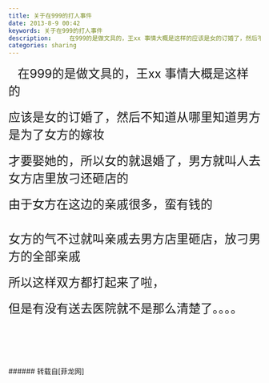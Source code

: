 ```yaml
---
title: 关于在999的打人事件
date: 2013-8-9 00:42
keywords: 关于在999的打人事件
description:     在999的是做文具的，王xx 事情大概是这样的应该是女的订婚了，然后不知道从哪里知道男方是为了女方的嫁妆才要娶她的，所以女的就退婚了，男方就叫人去女方店里放刁还砸店的由于女方在这边的亲戚很多，蛮有钱的女方的气不过就叫亲戚去男方店里砸店，放刁男方的全部亲戚所以这样双方都打起来了啦，但是有没有送去医院就不是那么清楚了。。。。
categories: sharing
---
```

<td class="t_f" id="postmessage_32769">

   <font size="5"> 在999的是做文具的，王xx 事情大概是这样的</font><br/>
<br/>
<font size="5">应该是<font face="黑体">女的订婚了，然后不知道从哪里知道男方是为了女方的嫁妆</font></font><br/>
<br/>
<font face="黑体"><font size="5">才要娶她的，所以女的就退婚了，男方就叫人去女方店里放刁还砸店的</font></font><br/>
<br/>
<font face="黑体"><font size="5">由于女方在这边的亲戚很多，蛮有钱的</font></font><br/>
<br/>
<br/>
<font face="黑体"><font size="5">女方的气不过就叫亲戚去男方店里砸店，放刁男方的全部亲戚</font></font><br/>
<br/>
<font face="黑体"><font size="5">所以这样双方都打起来了啦，</font></font><br/>
<br/>
<font face="黑体"><font size="5">但是有没有送去医院就不是那么清楚了。。。。</font></font><br/>
<br/>
<br/>
<br/>
<br/>
<br/>
</td>
###### 转载自[菲龙网]